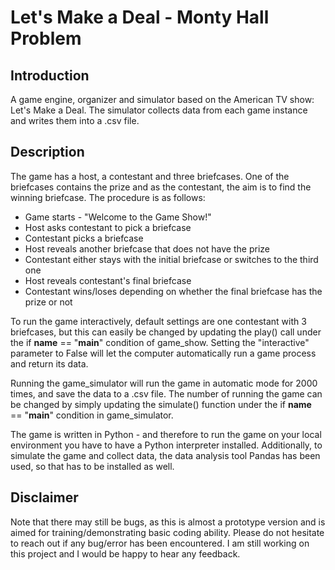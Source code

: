 # Let's Make a Deal - Monty Hall Problem

## Introduction
A game engine, organizer and simulator based on the American TV show: Let's Make a Deal. The simulator collects data from each game instance and writes them into a .csv file.

## Description
The game has a host, a contestant and three briefcases. One of the briefcases contains the prize and as the contestant, the aim is to find the winning briefcase. The procedure is as follows:
* Game starts - "Welcome to the Game Show!"
* Host asks contestant to pick a briefcase
* Contestant picks a briefcase
* Host reveals another briefcase that does not have the prize
* Contestant either stays with the initial briefcase or switches to the third one
* Host reveals contestant's final briefcase
* Contestant wins/loses depending on whether the final briefcase has the prize or not

To run the game interactively, default settings are one contestant with 3 briefcases, but this can easily be changed by updating the play() call under the if __name__ == "__main__" condition of game_show. Setting the "interactive" parameter to False will let the computer automatically run a game process and return its data.

Running the game_simulator will run the game in automatic mode for 2000 times, and save the data to a .csv file. The number of running the game can be changed by simply updating the simulate() function under the if __name__ == "__main__" condition in game_simulator.

The game is written in Python - and therefore to run the game on your local environment you have to have a Python interpreter installed. Additionally, to simulate the game and collect data, the data analysis tool Pandas has been used, so that has to be installed as well.

## Disclaimer
Note that there may still be bugs, as this is almost a prototype version and is aimed for training/demonstrating basic coding ability. Please do not hesitate to reach out if any bug/error has been encountered. I am still working on this project and I would be happy to hear any feedback.

